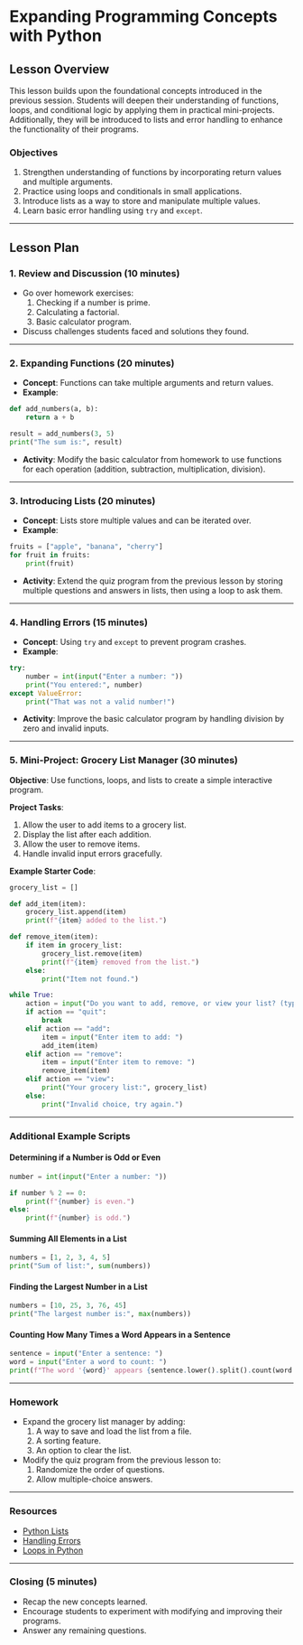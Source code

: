 # Expanding Programming Concepts with Python

## Lesson Overview
This lesson builds upon the foundational concepts introduced in the previous session. Students will deepen their understanding of functions, loops, and conditional logic by applying them in practical mini-projects. Additionally, they will be introduced to lists and error handling to enhance the functionality of their programs.

### Objectives
1. Strengthen understanding of functions by incorporating return values and multiple arguments.
2. Practice using loops and conditionals in small applications.
3. Introduce lists as a way to store and manipulate multiple values.
4. Learn basic error handling using `try` and `except`.

---

## Lesson Plan

### 1. Review and Discussion (10 minutes)
- Go over homework exercises:
  1. Checking if a number is prime.
  2. Calculating a factorial.
  3. Basic calculator program.
- Discuss challenges students faced and solutions they found.

---

### 2. Expanding Functions (20 minutes)
- **Concept**: Functions can take multiple arguments and return values.
- **Example**:

```python
def add_numbers(a, b):
    return a + b

result = add_numbers(3, 5)
print("The sum is:", result)
```

- **Activity**: Modify the basic calculator from homework to use functions for each operation (addition, subtraction, multiplication, division).

---

### 3. Introducing Lists (20 minutes)
- **Concept**: Lists store multiple values and can be iterated over.
- **Example**:

```python
fruits = ["apple", "banana", "cherry"]
for fruit in fruits:
    print(fruit)
```

- **Activity**: Extend the quiz program from the previous lesson by storing multiple questions and answers in lists, then using a loop to ask them.

---

### 4. Handling Errors (15 minutes)
- **Concept**: Using `try` and `except` to prevent program crashes.
- **Example**:

```python
try:
    number = int(input("Enter a number: "))
    print("You entered:", number)
except ValueError:
    print("That was not a valid number!")
```

- **Activity**: Improve the basic calculator program by handling division by zero and invalid inputs.

---

### 5. Mini-Project: Grocery List Manager (30 minutes)
**Objective**: Use functions, loops, and lists to create a simple interactive program.

**Project Tasks**:
1. Allow the user to add items to a grocery list.
2. Display the list after each addition.
3. Allow the user to remove items.
4. Handle invalid input errors gracefully.

**Example Starter Code**:

```python
grocery_list = []

def add_item(item):
    grocery_list.append(item)
    print(f"{item} added to the list.")

def remove_item(item):
    if item in grocery_list:
        grocery_list.remove(item)
        print(f"{item} removed from the list.")
    else:
        print("Item not found.")

while True:
    action = input("Do you want to add, remove, or view your list? (type 'quit' to exit): ")
    if action == "quit":
        break
    elif action == "add":
        item = input("Enter item to add: ")
        add_item(item)
    elif action == "remove":
        item = input("Enter item to remove: ")
        remove_item(item)
    elif action == "view":
        print("Your grocery list:", grocery_list)
    else:
        print("Invalid choice, try again.")
```

---

### Additional Example Scripts

#### Determining if a Number is Odd or Even
```python
number = int(input("Enter a number: "))

if number % 2 == 0:
    print(f"{number} is even.")
else:
    print(f"{number} is odd.")
```

#### Summing All Elements in a List
```python
numbers = [1, 2, 3, 4, 5]
print("Sum of list:", sum(numbers))
```

#### Finding the Largest Number in a List
```python
numbers = [10, 25, 3, 76, 45]
print("The largest number is:", max(numbers))
```

#### Counting How Many Times a Word Appears in a Sentence
```python
sentence = input("Enter a sentence: ")
word = input("Enter a word to count: ")
print(f"The word '{word}' appears {sentence.lower().split().count(word.lower())} times.")
```

---

### Homework
- Expand the grocery list manager by adding:
  1. A way to save and load the list from a file.
  2. A sorting feature.
  3. An option to clear the list.
- Modify the quiz program from the previous lesson to:
  1. Randomize the order of questions.
  2. Allow multiple-choice answers.

---

### Resources
- [Python Lists](https://www.w3schools.com/python/python_lists.asp)
- [Handling Errors](https://www.w3schools.com/python/python_try_except.asp)
- [Loops in Python](https://realpython.com/python-for-loop/)

---

### Closing (5 minutes)
- Recap the new concepts learned.
- Encourage students to experiment with modifying and improving their programs.
- Answer any remaining questions.


